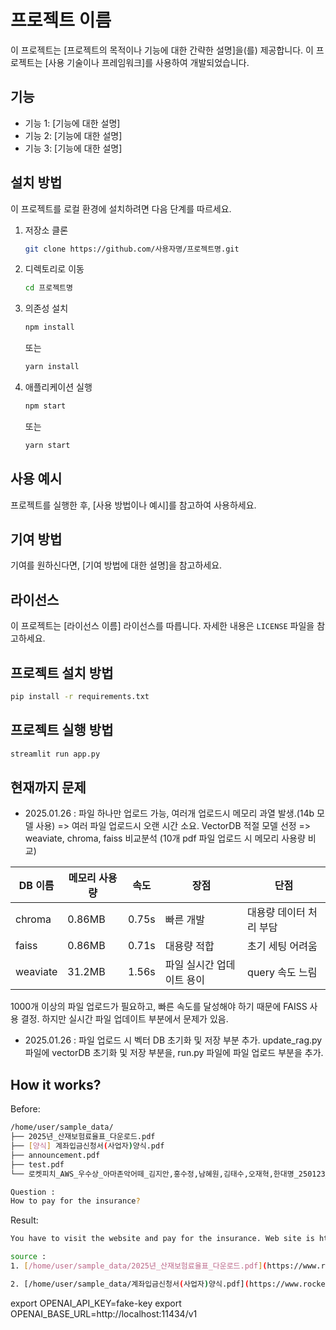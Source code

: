 # 프로젝트 이름

이 프로젝트는 [프로젝트의 목적이나 기능에 대한 간략한 설명]을(를) 제공합니다. 이 프로젝트는 [사용 기술이나 프레임워크]를 사용하여 개발되었습니다.

## 기능

- 기능 1: [기능에 대한 설명]
- 기능 2: [기능에 대한 설명]
- 기능 3: [기능에 대한 설명]

## 설치 방법

이 프로젝트를 로컬 환경에 설치하려면 다음 단계를 따르세요.

1. 저장소 클론

   ```bash
   git clone https://github.com/사용자명/프로젝트명.git
   ```

2. 디렉토리로 이동

   ```bash
   cd 프로젝트명
   ```

3. 의존성 설치

   ```bash
   npm install
   ```

   또는

   ```bash
   yarn install
   ```

4. 애플리케이션 실행

   ```bash
   npm start
   ```

   또는

   ```bash
   yarn start
   ```

## 사용 예시

프로젝트를 실행한 후, [사용 방법이나 예시]를 참고하여 사용하세요.

## 기여 방법

기여를 원하신다면, [기여 방법에 대한 설명]을 참고하세요.

## 라이선스

이 프로젝트는 [라이선스 이름] 라이선스를 따릅니다. 자세한 내용은 `LICENSE` 파일을 참고하세요.

## 프로젝트 설치 방법

```bash
pip install -r requirements.txt
```

## 프로젝트 실행 방법

```bash
streamlit run app.py
```

## 현재까지 문제 
- 2025.01.26 : 파일 하나만 업로드 가능, 여러개 업로드시 메모리 과열 발생.(14b 모델 사용) => 여러 파일 업로드시 오랜 시간 소요. VectorDB 적절 모델 선정 => weaviate, chroma, faiss 비교분석 (10개 pdf 파일 업로드 시 메모리 사용량 비교)

| DB 이름 | 메모리 사용량 | 속도 | 장점 | 단점 |
| --- | --- | --- | --- | --- |
| chroma | 0.86MB | 0.75s | 빠른 개발 | 대용량 데이터 처리 부담 |
| faiss | 0.86MB | 0.71s | 대용량 적합 | 초기 세팅 어려움 |
| weaviate | 31.2MB | 1.56s | 파일 실시간 업데이트 용이 | query 속도 느림 |

1000개 이상의 파일 업로드가 필요하고, 빠른 속도를 달성해야 하기 때문에 FAISS 사용 결정. 하지만 실시간 파일 업데이트 부분에서 문제가 있음. 

- 2025.01.26 : 파일 업로드 시 벡터 DB 초기화 및 저장 부분 추가. update_rag.py 파일에 vectorDB 초기화 및 저장 부분을, run.py 파일에 파일 업로드 부분을 추가. 

## How it works?

Before:
```bash
/home/user/sample_data/
├── 2025년_산재보험료율표_다운로드.pdf
├── [양식] 계좌입금신청서(사업자)양식.pdf
├── announcement.pdf
├── test.pdf
└── 로켓피치_AWS_우수상_아마존악어떼_김지안,홍수정,남혜원,김태수,오재혁,한대명_250123_143423.pdf

Question :
How to pay for the insurance?
```

Result:
```bash 
You have to visit the website and pay for the insurance. Web site is https://www.rocketpich.com/ you have to prepare your account information.

source :
1. [/home/user/sample_data/2025년_산재보험료율표_다운로드.pdf](https://www.rocketpich.com/wp-content/uploads/2025년_산재보험료율표_다운로드.pdf)

2. [/home/user/sample_data/계좌입금신청서(사업자)양식.pdf](https://www.rocketpich.com/wp-content/uploads/계좌입금신청서(사업자)양식.pdf)
```


export OPENAI_API_KEY=fake-key
export OPENAI_BASE_URL=http://localhost:11434/v1